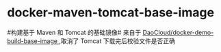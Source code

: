 # docker-maven-tomcat-base-image
#构建基于 Maven 和 Tomcat 的基础镜像#
来自于 [DaoCloud/docker-demo-build-base-image ](https://github.com/DaoCloud/docker-demo-build-base-image),取消了 Tomcat 下载完后校验文件是否正确
